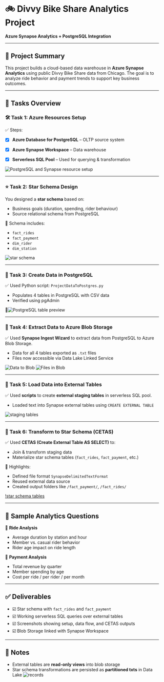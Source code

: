 # 🚲 Divvy Bike Share Analytics Project
**Azure Synapse Analytics + PostgreSQL Integration**

---

## 📌 Project Summary

This project builds a cloud-based data warehouse in **Azure Synapse Analytics** using public Divvy Bike Share data from Chicago. The goal is to analyze ride behavior and payment trends to support key business outcomes.

---

## 📂 Tasks Overview

### 🛠 Task 1: Azure Resources Setup

✅ Steps:
- [x] **Azure Database for PostgreSQL** – OLTP source system  
- [x] **Azure Synapse Workspace** – Data warehouse  
- [x] **Serverless SQL Pool** – Used for querying & transformation  


![PostgreSQL and Synapse resource setup](AzureScreensots/Azureresources.png)  


---

### ⭐ Task 2: Star Schema Design

You designed a **star schema** based on:
- Business goals (duration, spending, rider behaviour)
- Source relational schema from PostgreSQL

📁 Schema includes:
- `fact_rides`  
- `fact_payment`  
- `dim_rider`  
- `dim_station`  

![star schema](AzureScreensots/star_scema.png)

---

### 📃 Task 3: Create Data in PostgreSQL

✅ Used Python script: `ProjectDataToPostgres.py`  
- Populates 4 tables in PostgreSQL with CSV data  
- Verified using pgAdmin  

📸![PostgreSQL table preview](AzureScreensots/DATAINPOSTGRES.png)


---

### 📄 Task 4: Extract Data to Azure Blob Storage

✅ Used **Synapse Ingest Wizard** to extract data from PostgreSQL to Azure Blob Storage.  
- Data for all 4 tables exported as `.txt` files  
- Files now accessible via Data Lake Linked Service

![Data to Blob](AzureScreensots/datatoblob.png)
![Files in Blob](AzureScreensots/datainblob.png)

---

### 📅 Task 5: Load Data into External Tables

✅ Used **scripts** to create **external staging tables** in serverless SQL pool.  
- Loaded text into Synapse external tables using `CREATE EXTERNAL TABLE`

![staging tables](AzureScreensots/stagingtables.png)

---

### 🔄 Task 6: Transform to Star Schema (CETAS)

✅ Used **CETAS (Create External Table AS SELECT)** to:
- Join & transform staging data
- Materialize star schema tables (`fact_rides`, `fact_payment`, etc.)

🧹 Highlights:
- Defined file format `SynapseDelimitedTextFormat`
- Reused external data source
- Created output folders like `/fact_payment/`, `/fact_rides/`

[!star schema tables](AzureScreensots/tablesblob.png)

---

## 🔎 Sample Analytics Questions

💬 **Ride Analysis**
- Average duration by station and hour
- Member vs. casual rider behavior
- Rider age impact on ride length

💬 **Payment Analysis**
- Total revenue by quarter
- Member spending by age
- Cost per ride / per rider / per month

---

## ✅ Deliverables

- ☑️ Star schema with `fact_rides` and `fact_payment`
- ☑️ Working serverless SQL queries over external tables
- ☑️ Screenshots showing setup, data flow, and CETAS outputs
- ☑️ Blob Storage linked with Synapse Workspace

---

## 📌 Notes


- External tables are **read-only views** into blob storage
- Star schema transformations are persisted as **partitioned txts** in Data Lake
  ![records](AzureScreensots/sql_results.png)

